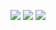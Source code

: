 <a href="https://asciinema.org/a/ENgSvQV5BEyLiFDREkql9DAIA" target="_blank"><img src="https://asciinema.org/a/ENgSvQV5BEyLiFDREkql9DAIA.svg" /></a>
<a href="https://asciinema.org/a/sTBcjWFe7INs1jKAtDGj2iwcj" target="_blank"><img src="https://asciinema.org/a/sTBcjWFe7INs1jKAtDGj2iwcj.svg" /></a>
<a href="https://asciinema.org/a/TA2zBjoF9S6EaO356KnHcpx8h" target="_blank"><img src="https://asciinema.org/a/TA2zBjoF9S6EaO356KnHcpx8h.svg" /></a>